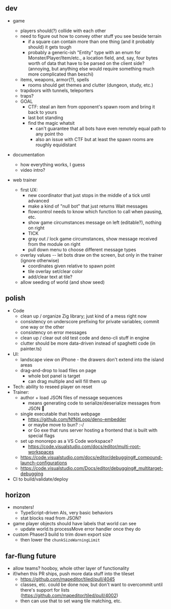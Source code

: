## dev
* game
    * players should(?) collide with each other
    * need to figure out how to convey other stuff you see beside terrain
        * if a square can contain more than one thing (and it probably should) it gets tough
        * probably a generic-ish "Entity" type with an enum for Monster/Player/Item/etc., a location field, and, say, four bytes worth of data that have to be parsed on the client side? (annoying, but anything else would require something much more complicated than beschi)
    * items, weapons, armor(?), spells
      * rooms should get themes and clutter (dungeon, study, etc.)
    * trapdoors with tunnels, teleporters
    * traps? 
    * GOAL
      * CTF: steal an item from opponent's spawn room and bring it back to yours
      * last bot standing
      * find the magic whatsit 
        * can't guarantee that all bots have even remotely equal path to any point tho
        * also an issue with CTF but at least the spawn rooms are roughly equidistant

* documentation
    * how everything works, I guess
    * video intro?

* web trainer
  * first UX:
    * new coordinator that just stops in the middle of a tick until advanced
    * make a kind of "null bot" that just returns Wait messages
    * flowcontrol needs to know which function to call when pausing, etc. 
    * show game circumstances message on left (editable?), nothing on right
    * TICK
    * gray out / lock game circumstances, show message received from the module on right
    * pull down menu to choose different message types
  * overlay values -- let bots draw on the screen, but only in the trainer (ignore otherwise)
    * coordinates given relative to spawn point
    * tile overlay set/clear color
    * add/clear text at tile?
  * allow seeding of world (and show seed)


## polish
* Code
    * clean up / organize Zig library; just kind of a mess right now
    * consistency on underscore prefixing for private variables; commit one way or the other
    * consistency on error messages
    * clean up / clear out old test code and deno-cli stuff in engine
    * clutter should be more data-driven instead of spaghetti code (in painter.ts)
* UI: 
  * landscape view on iPhone - the drawers don't extend into the island areas
  * drag-and-drop to load files on page
    * whole bot panel is target
    * can drag multiple and will fill them up
* Tech: ability to reseed player on reset
* Trainer:
  * author + load JSON files of message sequences
    * means generating code to serialize/deserialize messages from JSON 😬
  * single executable that hosts webpage
    * https://github.com/NfNitLoop/deno-embedder
    * or maybe move to bun? :-/
    * or Go exe that runs server hosting a frontend that is built with special flags
  * set up monorepo as a VS Code workspace? 
    * https://code.visualstudio.com/docs/editor/multi-root-workspaces
  * https://code.visualstudio.com/docs/editor/debugging#_compound-launch-configurations
  * https://code.visualstudio.com/Docs/editor/debugging#_multitarget-debugging
* CI to build/validate/deploy


## horizon
* monsters! 
  * TypeScript-driven AIs, very basic behaviors
  * stat blocks read from JSON?
* game player objects should have labels that world can see
  * update world.ts processMove error handler once they do
* custom Phaser3 build to trim down export size
  * then lower the `chunkSizeWarningLimit`


## far-flung future
* allow teams? hooboy, whole other layer of functionality
* if/when this PR ships, push more data stuff into the tileset
    * https://github.com/mapeditor/tiled/pull/4045
    * classes, etc. could be done now, but don't want to overcommit until there's support for lists (https://github.com/mapeditor/tiled/pull/4002)
    * then can use that to set wang tile matching, etc. 
